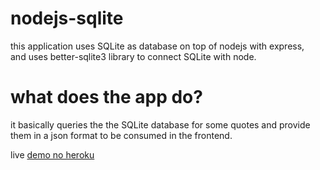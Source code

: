 # nodejs-sqlite

this application uses SQLite as database on top of nodejs with express, <br>
and uses better-sqlite3 library to connect SQLite with node.

# what does the app do?
it basically queries the the SQLite database for some quotes and provide them in a json format to be consumed in the frontend.

live [demo no heroku](https://fathomless-thicket-75469.herokuapp.com/)
